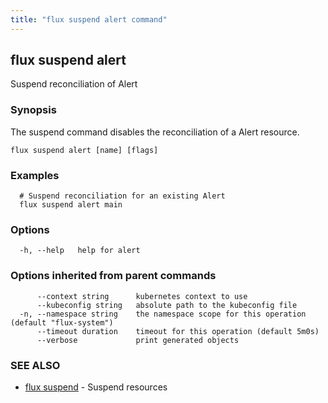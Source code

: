 ```yaml
---
title: "flux suspend alert command"
---
```

## flux suspend alert

Suspend reconciliation of Alert

### Synopsis

The suspend command disables the reconciliation of a Alert resource.

```
flux suspend alert [name] [flags]
```

### Examples

```
  # Suspend reconciliation for an existing Alert
  flux suspend alert main
```

### Options

```
  -h, --help   help for alert
```

### Options inherited from parent commands

```
      --context string      kubernetes context to use
      --kubeconfig string   absolute path to the kubeconfig file
  -n, --namespace string    the namespace scope for this operation (default "flux-system")
      --timeout duration    timeout for this operation (default 5m0s)
      --verbose             print generated objects
```

### SEE ALSO

* [flux suspend](../flux_suspend/)	 - Suspend resources

